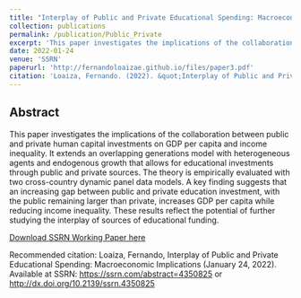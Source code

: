 ```yaml
---
title: "Interplay of Public and Private Educational Spending: Macroeconomic Implications"
collection: publications
permalink: /publication/Public_Private
excerpt: 'This paper investigates the implications of the collaboration between public and private human capital investments on GDP per capita and income inequality.'
date: 2022-01-24
venue: 'SSRN'
paperurl: 'http://fernandoloaizae.github.io/files/paper3.pdf'
citation: 'Loaiza, Fernando. (2022). &quot;Interplay of Public and Private Educational Spending: Macroeconomic Implications.&quot;.'
---
```


## Abstract

This paper investigates the implications of the collaboration between public and private human capital investments on GDP per capita and income inequality. It extends an overlapping generations model with heterogeneous agents and endogenous growth that allows for educational investments through public and private sources. The theory is empirically evaluated with two cross-country dynamic panel data models. A key finding suggests that an increasing gap between public and private education investment, with the public remaining larger than private, increases GDP per capita while reducing income inequality. These results reflect the potential of further studying the interplay of sources of educational funding.

[Download SSRN Working Paper here](https://papers.ssrn.com/sol3/papers.cfm?abstract_id=4350825)

Recommended citation:
Loaiza, Fernando, Interplay of Public and Private Educational Spending: Macroeconomic Implications (January 24, 2022). Available at SSRN: https://ssrn.com/abstract=4350825 or http://dx.doi.org/10.2139/ssrn.4350825
